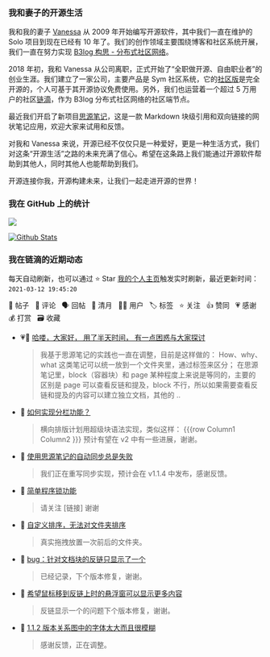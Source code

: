 ### 我和妻子的开源生活

我和我的妻子 [Vanessa](https://github.com/Vanessa219) 从 2009 年开始编写开源软件，其中我们一直在维护的 Solo 项目到现在已经有 10 年了。我们的创作领域主要围绕博客和社区系统开展，我们一直在努力实现 [B3log 构思 - 分布式社区网络](https://ld246.com/article/1546941897596)。

2018 年初，我和 Vanessa 从公司离职，正式开始了“全职做开源、自由职业者”的创业生涯。我们建立了一家公司，主要产品是 Sym 社区系统，它的[社区版](https://github.com/88250/symphony)是完全开源的，个人可基于其开源协议免费使用。另外，我们也运营着一个超过 5 万用户的社区[链滴](https://ld246.com)，作为 B3log 分布式社区网络的社区端节点。

最近我们开启了新项目[思源笔记](https://github.com/siyuan-note/siyuan)，这是一款 Markdown 块级引用和双向链接的网状笔记应用，欢迎大家来试用和反馈。

对我和 Vanessa 来说，开源已经不仅仅只是一种爱好，更是一种生活方式，我们对这条“开源生活”之路的未来充满了信心。希望在这条路上我们能通过开源软件帮助到其他人，同时其他人也能帮助到我们。

开源连接你我，开源构建未来，让我们一起走进开源的世界！

### 我在 GitHub 上的统计

<a title="Hits" target="_blank" href="https://github.com/88250/88250"><img src="https://hits.b3log.org/88250/88250.svg"></a>

[![Github Stats](https://github-readme-stats.vercel.app/api?username=88250&theme=tokyonight&show_icons=true)](https://github.com/88250)

<!--events start -->

### 我在链滴的近期动态

每天自动刷新，也可以通过 ⭐️ Star [我的个人主页](https://github.com/88250/88250)触发实时刷新，最近更新时间：`2021-03-12 19:45:20`

📝 帖子 &nbsp; 💬 评论 &nbsp; 🗣 回帖 &nbsp; 🌙 清月 &nbsp; 👨‍💻 用户 &nbsp; 🏷️ 标签 &nbsp; ⭐️ 关注 &nbsp; 👍 赞同 &nbsp; 💗 感谢 &nbsp; 💰 打赏 &nbsp; 🗃 收藏

* 💗💬 [哈喽，大家好， 用了半天时间， 有一点困惑与大家探讨](https://ld246.com/article/1614083461146/comment/1614690429047#comments)

  > 我基于思源笔记的实践也一直在调整，目前是这样做的： How、why、what 这类笔记可以统一放到一个文件夹里，通过标签来区分； 在思源笔记里，block（容器块）和 page 某种程度上来说是等同的，主要的区别是 page 可以查看反链和提及，block 不行，所以如果需要查看反链和提及的内容可以建立独立文档，其他的 ..
* 💬 [如何实现分栏功能？](https://ld246.com/article/1615515797191/comment/1615543163696#comments)

  > 横向排版计划用超级块语法实现，类似这样： {{{row Column1 Column2 }}} 预计有望在 v2 中有一些进展，谢谢。
* 💬 [使用思源笔记的自动同步总是失败](https://ld246.com/article/1615480752232/comment/1615543025213#comments)

  > 我们正在重写同步实现，预计会在 v1.1.4 中发布，感谢反馈。
* 💬 [简单程序锁功能](https://ld246.com/article/1615370399565/comment/1615374040446#comments)

  > 请关注 [链接] 谢谢
* 💬 [自定义排序，无法对文件夹排序](https://ld246.com/article/1615269126813/comment/1615367041767#comments)

  > 真实拖拽放置一次前后的文件夹。
* 💬 [bug：针对文档块的反链只显示了一个](https://ld246.com/article/1615364915121/comment/1615365129915#comments)

  > 已经记录，下个版本修复，谢谢。
* 💬 [希望鼠标移到反链上时的悬浮窗可以显示更多内容](https://ld246.com/article/1615362491023/comment/1615364856405#comments)

  > 反链显示一个的问题下个版本修复，谢谢。
* 💬 [1.1.2 版本关系图中的字体太大而且很模糊](https://ld246.com/article/1615361967417/comment/1615364817681#comments)

  > 感谢反馈，正在调整。


<!--events end -->
